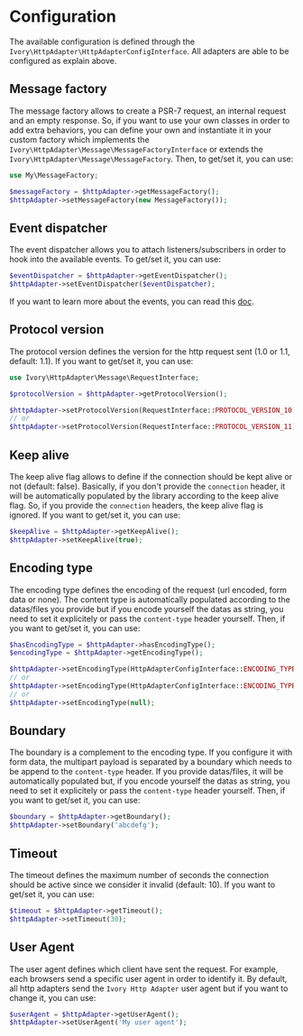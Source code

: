 # Configuration

The available configuration is defined through the `Ivory\HttpAdapter\HttpAdapterConfigInterface`. All adapters are
able to be configured as explain above.

## Message factory

The message factory allows to create a PSR-7 request, an internal request and an empty response. So, if you want to
use your own classes in order to add extra behaviors, you can define your own and instantiate it in your custom
factory which implements the `Ivory\HttpAdapter\Message\MessageFactoryInterface` or extends the
`Ivory\HttpAdapter\Message\MessageFactory`. Then, to get/set it, you can use:

``` php
use My\MessageFactory;

$messageFactory = $httpAdapter->getMessageFactory();
$httpAdapter->setMessageFactory(new MessageFactory());
```

## Event dispatcher

The event dispatcher allows you to attach listeners/subscribers in order to hook into the available events. To get/set
it, you can use:

``` php
$eventDispatcher = $httpAdapter->getEventDispatcher();
$httpAdapter->setEventDispatcher($eventDispatcher);
```

If you want to learn more about the events, you can read this [doc](/doc/events.md).

## Protocol version

The protocol version defines the version for the http request sent (1.0 or 1.1, default: 1.1). If you want to get/set
it, you can use:

``` php
use Ivory\HttpAdapter\Message\RequestInterface;

$protocolVersion = $httpAdapter->getProtocolVersion();

$httpAdapter->setProtocolVersion(RequestInterface::PROTOCOL_VERSION_10);
// or
$httpAdapter->setProtocolVersion(RequestInterface::PROTOCOL_VERSION_11);
```

## Keep alive

The keep alive flag allows to define if the connection should be kept alive or not (default: false). Basically, if you
don't provide the `connection` header, it will be automatically populated by the library according to the keep alive
flag. So, if you provide the `connection` headers, the keep alive flag is ignored. If you want to get/set it, you can
use:

``` php
$keepAlive = $httpAdapter->getKeepAlive();
$httpAdapter->setKeepAlive(true);
```

## Encoding type

The encoding type defines the encoding of the request (url encoded, form data or none). The content type is
automatically populated according to the datas/files you provide but if you encode yourself the datas as string, you
need to set it explicitely or pass the `content-type` header yourself. Then, if you want to get/set it, you can use:

``` php
$hasEncodingType = $httpAdapter->hasEncodingType();
$encodingType = $httpAdapter->getEncodingType();

$httpAdapter->setEncodingType(HttpAdapterConfigInterface::ENCODING_TYPE_URLENCODED);
// or
$httpAdapter->setEncodingType(HttpAdapterConfigInterface::ENCODING_TYPE_FORMDATA);
// or
$httpAdapter->setEncodingType(null);
```

## Boundary

The boundary is a complement to the encoding type. If you configure it with form data, the multipart payload is
separated by a boundary which needs to be append to the `content-type` header. If you provide datas/files, it will be
automatically populated but, if you encode yourself the datas as string, you need to set it explicitely or pass the
`content-type` header yourself. Then, if you want to get/set it, you can use:

``` php
$boundary = $httpAdapter->getBoundary();
$httpAdapter->setBoundary('abcdefg');
```

## Timeout

The timeout defines the maximum number of seconds the connection should be active since we consider it invalid
(default: 10). If you want to get/set it, you can use:

``` php
$timeout = $httpAdapter->getTimeout();
$httpAdapter->setTimeout(30);
```

## User Agent

The user agent defines which client have sent the request. For example, each browsers send a specific user agent in
order to identify it. By default, all http adapters send the `Ivory Http Adapter` user agent but if you want to
change it, you can use:

``` php
$userAgent = $httpAdapter->getUserAgent();
$httpAdapter->setUserAgent('My user agent');
```
